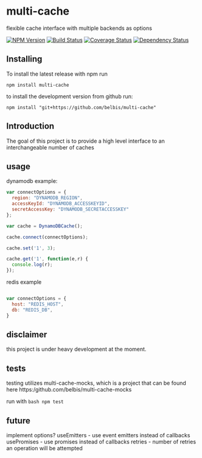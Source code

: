 

# multi-cache 

flexible cache interface with multiple backends as options

[![NPM Version](https://nodei.co/npm/multi-cache.png?downloads=true)](https://npmjs.org/package/multi-cache)
[![Build Status](https://secure.travis-ci.org/belbis/multi-cache.png?branch=master)](http://travis-ci.org/belbis/multi-cache)
[![Coverage Status](https://coveralls.io/repos/belbis/multi-cache/badge.svg)](https://coveralls.io/r/belbis/multi-cache)
[![Dependency Status](https://gemnasium.com/belbis/multi-cache.svg)](https://gemnasium.com/belbis/multi-cache)

## Installing

To install the latest release with npm run

```npm install multi-cache```

to install the development version from github run:

```npm install "git+https://github.com/belbis/multi-cache"```

## Introduction

The goal of this project is to provide a high level interface to an interchangeable number of 
caches

## usage

dynamodb example:
```javascript
var connectOptions = {
  region: "DYNAMODB_REGION",
  accessKeyId: "DYNAMODB_ACCESSKEYID",
  secretAccessKey: "DYNAMODB_SECRETACCESSKEY"
};

var cache = DynamoDBCache();

cache.connect(connectOptions);

cache.set('1', 3);

cache.get('1', function(e,r) {
  console.log(r);
});
```

redis example
```javascript

var connectOptions = {
  host: "REDIS_HOST",
  db: "REDIS_DB",
}
```

## disclaimer

this project is under heavy development at the moment.

## tests

testing utilizes multi-cache-mocks, which is a project that can be found here
https:/github.com/belbis/multi-cache-mocks

run with ```bash
npm test```


## future

implement options?
    useEmitters - use event emitters instead of callbacks
    usePromises - use promises instead of callbacks
    retries - number of retries an operation will be attempted
